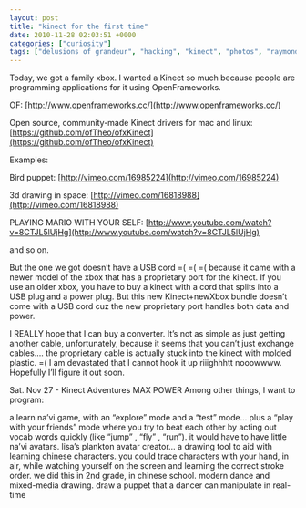 ```yaml
---
layout: post
title: "kinect for the first time"
date: 2010-11-28 02:03:51 +0000
categories: ["curiosity"]
tags: ["delusions of grandeur", "hacking", "kinect", "photos", "raymond", "silly", "wishful thinking", "xbox"]
---
```


Today, we got a family xbox. I wanted a Kinect so much because people are programming applications for it using OpenFrameworks.

OF: [http://www.openframeworks.cc/](http://www.openframeworks.cc/)

Open source, community-made Kinect drivers for mac and linux: [https://github.com/ofTheo/ofxKinect](https://github.com/ofTheo/ofxKinect)

Examples:

Bird puppet: [http://vimeo.com/16985224](http://vimeo.com/16985224)

3d drawing in space: [http://vimeo.com/16818988](http://vimeo.com/16818988)

PLAYING MARIO WITH YOUR SELF: [http://www.youtube.com/watch?v=8CTJL5lUjHg](http://www.youtube.com/watch?v=8CTJL5lUjHg)

and so on.

But the one we got doesn’t have a USB cord =( =(  =( because it came with a newer model of the xbox that has a proprietary  port for the kinect. If you use an older xbox, you have to buy a kinect with a cord that splits into a USB plug and a power plug. But this new Kinect+newXbox bundle doesn’t come with a USB cord cuz the new proprietary port handles both data and power.

I REALLY hope that I can buy a converter. It’s not as simple as just getting another cable, unfortunately, because it seems that you can’t just exchange cables…. the proprietary cable is actually stuck into the kinect with molded plastic. =( I am devastated that I cannot hook it up riiighhhtt nooowwww. Hopefully I’ll figure it out soon.

[](https://judytuna.com/wp-content/uploads/2010/11/jralegtostandon.jpg)Sat. Nov 27 - Kinect Adventures
[](https://judytuna.com/wp-content/uploads/2010/11/jrdoublejump.jpg)MAX POWER
Among other things, I want to program:

a learn na’vi game, with an “explore” mode and a “test” mode… plus a “play with your friends” mode where you try to beat each other by acting out vocab words quickly (like “jump” , “fly” , “run”). it would have to have little na’vi avatars.
lisa’s plankton avatar creator… 
a drawing tool to aid with learning chinese characters. you could trace characters with your hand, in air, while watching yourself on the screen and learning the correct stroke order. we did this in 2nd grade, in chinese school.
modern dance and mixed-media drawing. draw a puppet that a dancer can manipulate in real-time
